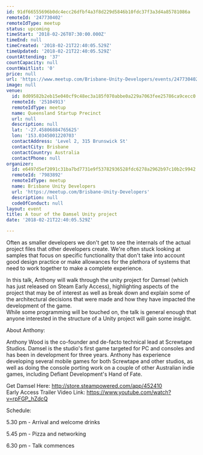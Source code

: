 ```yaml
---
id: 91df66555696b0dc4ecc26dfbf4a3f8d229d5846b10fdc37f3a3d4a85781086a
remoteId: '247730402'
remoteIdType: meetup
status: upcoming
timeStart: '2018-02-26T07:30:00.000Z'
timeEnd: null
timeCreated: '2018-02-21T22:40:05.529Z'
timeUpdated: '2018-02-21T22:40:05.529Z'
countAttending: '37'
countCapacity: null
countWaitlist: '0'
price: null
url: 'https://www.meetup.com/Brisbane-Unity-Developers/events/247730402/'
image: null
venue:
  id: 8d09582b2eb15e040cf9c48ec3a185f070abbe0a229a7063fee25786ca9cecc0
  remoteId: '25104913'
  remoteIdType: meetup
  name: Queensland Startup Precinct
  url: null
  description: null
  lat: '-27.45806884765625'
  lon: '153.0345001220703'
  contactAddress: 'Level 2, 315 Brunswick St'
  contactCity: Brisbane
  contactCountry: Australia
  contactPhone: null
organizer:
  id: e6497d5ef2091c31ba7bd7731e9f53782936528fdc6278a2962b97c10b2c9942
  remoteId: '7983892'
  remoteIdType: meetup
  name: Brisbane Unity Developers
  url: 'https://meetup.com/Brisbane-Unity-Developers'
  description: null
  codeOfConduct: null
layout: event
title: A tour of the Damsel Unity project
date: '2018-02-21T22:40:05.529Z'

---
```

<p>Often as smaller developers we don't get to see the internals of the actual project files that other developers create. We're often stuck looking at samples that focus on specific functionality that don't take into account good design practice or make allowances for the plethora of systems that need to work together to make a complete experience.</p> <p>In this talk, Anthony will walk through the unity project for Damsel (which has just released on Steam Early Access), highlighting aspects of the project that may be of interest as well as break down and explain some of the architectural decisions that were made and how they have impacted the development of the game.<br/>While some programming will be touched on, the talk is general enough that anyone interested in the structure of a Unity project will gain some insight.</p> <p>About Anthony:</p> <p>Anthony Wood is the co-founder and de-facto technical lead at Screwtape Studios. Damsel is the studio's first game targeted for PC and consoles and has been in development for three years. Anthony has experience developing several mobile games for both Screwtape and other studios, as well as doing the console porting work on a couple of other Australian indie games, including Defiant Development's Hand of Fate.</p> <p>Get Damsel Here: <a href="http://store.steampowered.com/app/452410" class="linkified">http://store.steampowered.com/app/452410</a><br/>Early Access Trailer Video Link: <a href="https://www.youtube.com/watch?v=rpFGP_hZdcQ" class="embedded">https://www.youtube.com/watch?v=rpFGP_hZdcQ</a></p> <p>Schedule:</p> <p>5.30 pm - Arrival and welcome drinks</p> <p>5.45 pm - Pizza and networking</p> <p>6.30 pm - Talk commences</p>
